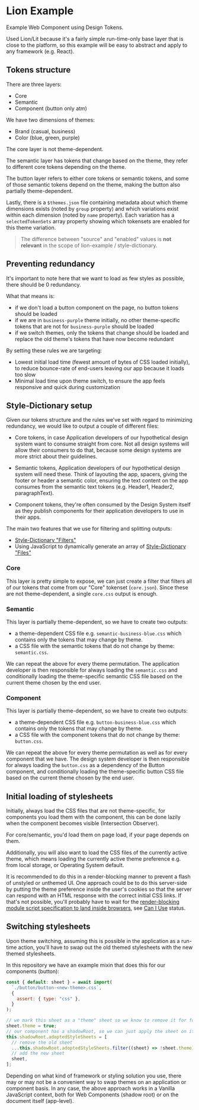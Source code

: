 # Lion Example

Example Web Component using Design Tokens.

Used Lion/Lit because it's a fairly simple run-time-only base layer that is close to the platform, so this example will be easy to abstract and apply to any framework (e.g. React).

## Tokens structure

There are three layers:

- Core
- Semantic
- Component (button only atm)

We have two dimensions of themes:

- Brand (casual, business)
- Color (blue, green, purple)

The core layer is not theme-dependent.

The semantic layer has tokens that change based on the theme, they refer to different core tokens depending on the theme.

The button layer refers to either core tokens or semantic tokens, and some of those semantic tokens depend on the theme, making the button also partially theme-dependent.

Lastly, there is a `$themes.json` file containing metadata about which theme dimensions exists (noted by `group` property) and which variations exist within each dimension (noted by `name` property). Each variation has a `selectedTokenSets` array property showing which tokensets are enabled for this theme variation.

> The difference between "source" and "enabled" values is **not relevant** in the scope of lion-example / style-dictionary.

## Preventing redundancy

It's important to note here that we want to load as few styles as possible, there should be 0 redundancy.

What that means is:

- if we don't load a button component on the page, no button tokens should be loaded
- if we are in `business-purple` theme initially, no other theme-specific tokens that are not for `business-purple` should be loaded
- if we switch themes, only the tokens that change should be loaded and replace the old theme's tokens that have now become redundant

By setting these rules we are targeting:

- Lowest initial load time (fewest amount of bytes of CSS loaded initially), to reduce bounce-rate of end-users leaving our app because it loads too slow
- Minimal load time upon theme switch, to ensure the app feels responsive and quick during customization

## Style-Dictionary setup

Given our tokens structure and the rules we've set with regard to minimizing redundancy, we would like to output a couple of different files:

- Core tokens, in case Application developers of our hypothetical design system want to consume straight from core. Not all design systems will allow their consumers to do that, because some design systems are more strict about their guidelines.

- Semantic tokens, Application developers of our hypothetical design system will need these. Think of layouting the app, spacers, giving the footer or header a semantic color, ensuring the text content on the app consumes from the semantic text tokens (e.g. Header1, Header2, paragraphText).

- Component tokens, they're often consumed by the Design System itself as they publish components for their application developers to use in their apps.

The main two features that we use for filtering and splitting outputs:

- [Style-Dictionary "Filters"](https://amzn.github.io/style-dictionary/#/formats?id=filtering-tokens)
- Using JavaScript to dynamically generate an array of [Style-Dictionary "Files"](https://amzn.github.io/style-dictionary/#/formats?id=using-formats)

### Core

This layer is pretty simple to expose, we can just create a filter that filters all of our tokens that come from our "Core" tokenset (`core.json`). Since these are not theme-dependent, a single `core.css` output is enough.

### Semantic

This layer is partially theme-dependent, so we have to create two outputs:

- a theme-dependent CSS file e.g. `semantic-business-blue.css` which contains only the tokens that may change by theme.
- a CSS file with the semantic tokens that do not change by theme: `semantic.css`.

We can repeat the above for every theme permutation. The application developer is then responsible for always loading the `semantic.css` and conditionally loading the theme-specific semantic CSS file based on the current theme chosen by the end user.

### Component

This layer is partially theme-dependent, so we have to create two outputs:

- a theme-dependent CSS file e.g. `button-business-blue.css` which contains only the tokens that may change by theme.
- a CSS file with the component tokens that do not change by theme: `button.css`.

We can repeat the above for every theme permutation as well as for every component that we have. The design system developer is then responsible for always loading the `button.css` as a dependency of the Button component, and conditionally loading the theme-specific button CSS file based on the current theme chosen by the end user.

## Initial loading of stylesheets

Initially, always load the CSS files that are not theme-specific, for components you load them with the component, this can be done lazily when the component becomes visible (Intersection Observer).

For core/semantic, you'd load them on page load, if your page depends on them.

Additionally, you will also want to load the CSS files of the currently active theme, which means loading the currently active theme preference e.g. from local storage, or Operating System default.

It is recommended to do this in a render-blocking manner to prevent a flash of unstyled or unthemed UI.
One approach could be to do this server-side by putting the theme preference inside the user's cookies so that the server can respond with an HTML response with the correct initial CSS links. If that's not possible, you'll probably have to wait for the [render-blocking module script specification to land inside browsers](https://github.com/whatwg/html/pull/10035), see [Can I Use](https://caniuse.com/mdn-html_elements_script_blocking) status.

## Switching stylesheets

Upon theme switching, assuming this is possible in the application as a run-time action, you'll have to swap out the old themed stylesheets with the new themed stylesheets.

In this repository we have an example mixin that does this for our components (button):

```js
const { default: sheet } = await import(
  `./button/button-<new-theme>.css`,
  {
    assert: { type: "css" },
  }
);

// we mark this sheet as a "theme" sheet so we know to remove it for future swaps
sheet.theme = true;
// our component has a shadowRoot, so we can just apply the sheet on it so its styles don't leak outwards
this.shadowRoot.adoptedStyleSheets = [
  // remove the old sheet
  ...this.shadowRoot.adoptedStyleSheets.filter((sheet) => !sheet.theme),
  // add the new sheet
  sheet,
];
```

Depending on what kind of framework or styling solution you use, there may or may not be a convenient way to swap themes on an application or component basis. In any case, the above approach works in a Vanilla JavaScript context, both for Web Components (shadow root) or on the document itself (app-level).
